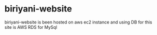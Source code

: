 # biriyani-website
biriyani-website is been hosted on aws ec2 instance and using DB  for this site is AWS RDS for MySql
